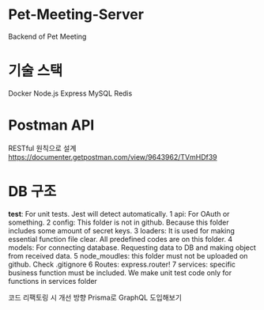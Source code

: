 # Pet-Meeting-Server
Backend of Pet Meeting
# 기술 스택
 Docker
 Node.js
 Express
 MySQL
 Redis
 
# Postman API
 RESTful 원칙으로 설계
https://documenter.getpostman.com/view/9643962/TVmHDf39

# DB 구조



 

__test__: For unit tests. Jest will detect automatically.
1 api: For OAuth or something.
2 config: This folder is not in github. Because this folder includes some amount of secret keys.
3 loaders: It is used for making essential function file clear. All predefined codes are on this folder.
4 models: For connecting database. Requesting data to DB and making object from received data.
5 node_moudles: this folder must not be uploaded on github. Check .gitignore
6 Routes: express.router!
7 services: specific business function must be included. We make unit test code only for functions in services folder 


코드 리팩토링 시 개선 방향
Prisma로 GraphQL 도입해보기
